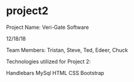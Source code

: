 # project2

Project Name: Veri-Gate Software

12/18/18 

Team Members: Tristan, Steve, Ted, Edeer, Chuck 

Technologies utilized for Project 2:

Handlebars
MySql
HTML 
CSS 
Bootstrap 

